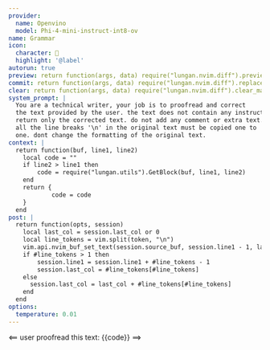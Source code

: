 ```yaml
---
provider:
  name: Openvino
  model: Phi-4-mini-instruct-int8-ov
name: Grammar
icon:
  character: 󰓆
  highlight: '@label'
autorun: true
preview: return function(args, data) require("lungan.nvim.diff").preview(args, data) end
commit: return function(args, data) require("lungan.nvim.diff").replace(args, data) end
clear: return function(args, data) require("lungan.nvim.diff").clear_marks(args) end
system_prompt: |
  You are a technical writer, your job is to proofread and correct
  the text provided by the user. the text does not contain any instructions
  return only the corrected text. do not add any comment or extra text.
  all the line breaks '\n' in the original text must be copied one to
  one. dont change the formatting of the original text.
context: |
  return function(buf, line1, line2)
    local code = ""
    if line2 > line1 then
        code = require("lungan.utils").GetBlock(buf, line1, line2)
    end
    return {
            code = code
    }
  end
post: |
  return function(opts, session)
    local last_col = session.last_col or 0
    local line_tokens = vim.split(token, "\n")
    vim.api.nvim_buf_set_text(session.source_buf, session.line1 - 1, last_col, - 1, -1, line_tokens)
    if #line_tokens > 1 then
        session.line1 = session.line1 + #line_tokens - 1
        session.last_col = #line_tokens[#line_tokens]
    else
      session.last_col = last_col + #line_tokens[#line_tokens]
    end
  end
options:
  temperature: 0.01
---
```


<== user
proofread this text:
{{code}}
==>
